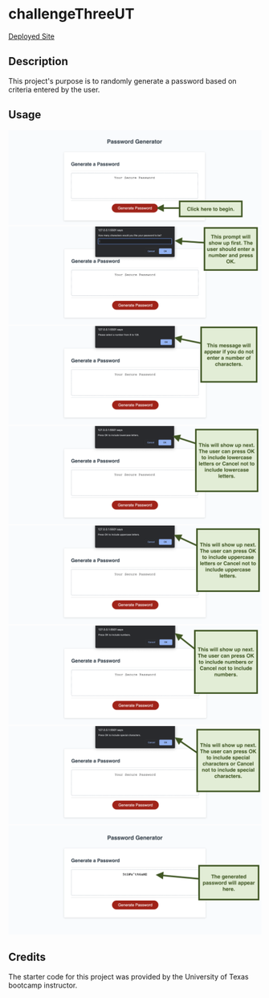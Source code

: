 # challengeThreeUT

<a href="" title="" target="_blank">Deployed Site</a>

## Description

This project's purpose is to randomly generate a password based on criteria entered by the user. 

## Usage

![The user should click on the red "Generate Password" button to begin.](./Assets/pg1.png)
![A prompt will popup asking the user to enter how many characters they want to be in their password.](./Assets/pg2.png)
![If the user does not enter a number, they will receive a message asking them to enter a number.](./Assets/pg3.png)
![Next, the user will see a popup asking if they want to include lowercase letters. The user clicks OK for yes and Cancel for no.](./Assets/pg4.png)
![Next, the user will see a popup asking if they want to include uppercase letters. The user clicks OK for yes and Cancel for no.](./Assets/pg5.png)
![Next, the user will see a popup asking if they want to include numbers. The user clicks OK for yes and Cancel for no.](./Assets/pg6.png)
![Next, the user will see a popup asking if they want to include special characters. The user clicks OK for yes and Cancel for no.](./Assets/pg7.png)
![Next, the generated password will show in the dashed border box on the screen.](./Assets/pg8.png)

## Credits

The starter code for this project was provided by the University of Texas bootcamp instructor.